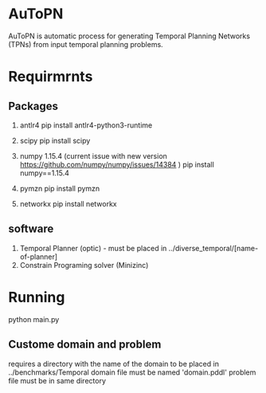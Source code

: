 # AuToPN

AuToPN is automatic process for generating Temporal Planning Networks (TPNs) from input temporal planning problems.

# Requirmrnts

## Packages
1) antlr4
pip install antlr4-python3-runtime

2) scipy
pip install scipy

3) numpy 1.15.4 (current issue with new version https://github.com/numpy/numpy/issues/14384 )
 pip install numpy==1.15.4

3) pymzn
pip install pymzn

4) networkx
pip install networkx

## software
1) Temporal Planner (optic) - must be placed in ../diverse_temporal/[name-of-planner]
2) Constrain Programing solver (Minizinc)


# Running
python main.py

## Custome domain and problem
requires a directory with the name of the domain to be placed in ../benchmarks/Temporal
domain file must be named 'domain.pddl'
problem file must be in same directory

